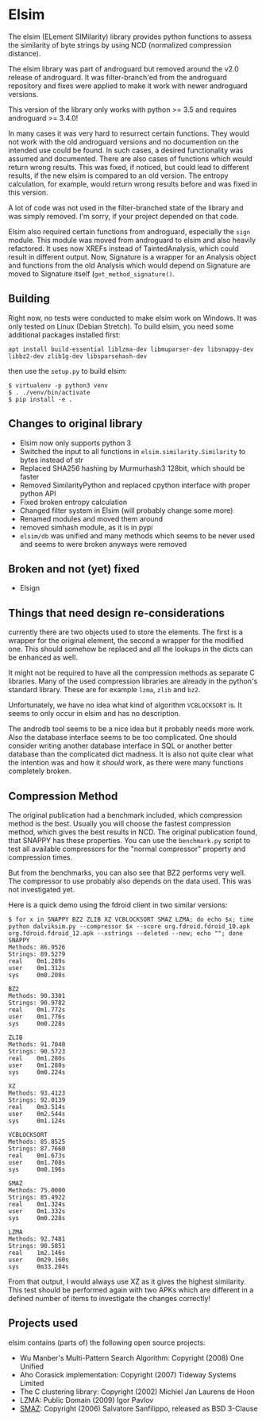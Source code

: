 Elsim
=====

The elsim (ELement SIMilarity) library provides python functions to assess the similarity of byte strings
by using NCD (normalized compression distance).

The elsim library was part of androguard but removed around the v2.0 release of androguard.
It was filter-branch'ed from the androguard repository and fixes were applied to make it work
with newer androguard versions.

This version of the library only works with python >= 3.5 and requires androguard >= 3.4.0!

In many cases it was very hard to resurrect certain functions.
They would not work with the old androguard versions and no documention on the intended use
could be found. In such cases, a desired functionality was assumed and documented.
There are also cases of functions which would return wrong results. This was fixed, if noticed,
but could lead to different results, if the new elsim is compared to an old version.
The entropy calculation, for example, would return wrong results before and was fixed in this version.

A lot of code was not used in the filter-branched state of the library and was simply removed.
I'm sorry, if your project depended on that code.

Elsim also required certain functions from androguard, especially the `sign` module.
This module was moved from androguard to elsim and also heavily refactored.
It uses now XREFs instead of TaintedAnalysis, which could result in different output.
Now, Signature is a wrapper for an Analysis object and functions from the old Analysis which
would depend on Signature are moved to Signature itself (`get_method_signature()`.


Building
--------

Right now, no tests were conducted to make elsim work on Windows.
It was only tested on Linux (Debian Stretch).
To build elsim, you need some additional packages installed first:

`apt install build-essential liblzma-dev libmuparser-dev libsnappy-dev libbz2-dev zlib1g-dev libsparsehash-dev`

then use the `setup.py` to build elsim:

    $ virtualenv -p python3 venv
    $ . ./venv/bin/activate
    $ pip install -e .

Changes to original library
---------------------------

* Elsim now only supports python 3
* Switched the input to all functions in `elsim.similarity.Similarity` to bytes instead of str
* Replaced SHA256 hashing by Murmurhash3 128bit, which should be faster
* Removed SimilarityPython and replaced cpython interface with proper python API
* Fixed broken entropy calculation
* Changed filter system in Elsim (will probably change some more)
* Renamed modules and moved them around
* removed simhash module, as it is in pypi
* `elsim/db` was unified and many methods which seems to be never used and seems to were broken anyways were removed

Broken and not (yet) fixed
--------------------------

* Elsign

Things that need design re-considerations
-----------------------------------------

currently there are two objects used to store the elements.
The first is a wrapper for the original element, the second a wrapper for the modified one.
This should somehow be replaced and all the lookups in the dicts can be enhanced as well.

It might not be required to have all the compression methods as separate C libraries.
Many of the used compression libraries are already in the python's standard library.
These are for example `lzma`, `zlib` and `bz2`.

Unfortunately, we have no idea what kind of algorithm `VCBLOCKSORT` is. It seems to only occur in elsim
and has no description.

The androdb tool seems to be a nice idea but it probably needs more work.
Also the database interface seems to be too complicated. One should consider writing another database
interface in SQL or another better database than the complicated dict madness.
It is also not quite clear what the intention was and how it _should_ work, as there were many
functions completely broken.

Compression Method
------------------

The original publication had a benchmark included, which compression method
is the best. Usually you will choose the fastest compression method, which gives the best
results in NCD.
The original publication found, that SNAPPY has these properties.
You can use the `benchmark.py` script to test all available compressors
for the "normal compressor" property and compression times.

But from the benchmarks, you can also see that BZ2 performs very well.
The compressor to use probably also depends on the data used.
This was not investigated yet.

Here is a quick demo using the fdroid client in two similar versions:

    $ for x in SNAPPY BZ2 ZLIB XZ VCBLOCKSORT SMAZ LZMA; do echo $x; time python dalviksim.py --compressor $x --score org.fdroid.fdroid_10.apk org.fdroid.fdroid_12.apk --xstrings --deleted --new; echo ""; done
    SNAPPY
    Methods: 86.9526
    Strings: 89.5279
    real    0m1.289s
    user    0m1.312s
    sys     0m0.208s

    BZ2
    Methods: 90.3301
    Strings: 90.9782
    real    0m1.772s
    user    0m1.776s
    sys     0m0.228s

    ZLIB
    Methods: 91.7040
    Strings: 90.5723
    real    0m1.280s
    user    0m1.288s
    sys     0m0.224s

    XZ
    Methods: 93.4123
    Strings: 92.0139
    real    0m3.514s
    user    0m2.544s
    sys     0m1.124s

    VCBLOCKSORT
    Methods: 85.8525
    Strings: 87.7660
    real    0m1.673s
    user    0m1.708s
    sys     0m0.196s

    SMAZ
    Methods: 75.0000
    Strings: 85.4922
    real    0m1.324s
    user    0m1.332s
    sys     0m0.228s

    LZMA
    Methods: 92.7481
    Strings: 90.5851
    real    1m2.146s
    user    0m29.160s
    sys     0m33.204s

From that output, I would always use XZ as it gives the highest similarity.
This test should be performed again with two APKs which are different in a defined number of items to investigate the changes correctly!


Projects used
-------------

elsim contains (parts of) the following open source projects:

* Wu Manber's Multi-Pattern Search Algorithm: Copyright (2008) One Unified
* Aho Corasick implementation: Copyright (2007) Tideway Systems Limited
* The C clustering library: Copyright (2002) Michiel Jan Laurens de Hoon
* LZMA: Public Domain (2009) Igor Pavlov
* [SMAZ](https://github.com/antirez/smaz): Copyright (2006) Salvatore Sanfilippo, released as BSD 3-Clause
